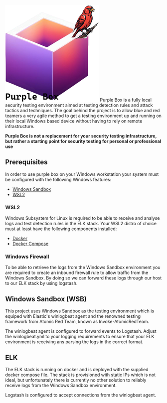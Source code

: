![Purplebox](purplebox.png)
Purple Box is a fully local security testing environment aimed at testing detection rules and attack tactics and techniques. The goal behind the project is to allow blue and red teamers a very agile method to get a testing environment up and running on their local Windows based device without having to rely on remote infrastructure.

**Purple Box is not a replacement for your security testing infrastructure, but rather a starting point for security testing for personal or professional use**

## Prerequisites
In order to use purple box on your Windows workstation your system must be configured with the following Windows features:
- [Windows Sandbox](https://learn.microsoft.com/en-us/windows/security/application-security/application-isolation/windows-sandbox/windows-sandbox-overview#installation)
- [WSL2](https://learn.microsoft.com/en-us/windows/wsl/install)

### WSL2
Windows Subsystem for Linux is required to be able to receive and analyse logs and test detection rules in the ELK stack. Your WSL2 distro of choice must at least have the following components installed:
- [Docker](https://docs.docker.com/engine/install/)
- [Docker Compose](https://docs.docker.com/compose/install/linux/)

### Windows Firewall
To be able to retrieve the logs from the Windows Sandbox environment you are required to create an inbound firewall rule to allow traffic from the Windows Sandbox. By doing so we can forward these logs through our host to our ELK stack by using logstash.

## Windows Sandbox (WSB)
This project uses Windows Sandbox as the testing environment which is equiped with Elastic's winlogbeat agent and the renowned testing framework from Atomic Red Team, known as Invoke-AtomicRedTeam.

The winlogbeat agent is configured to forward events to Logstash. Adjust the winlogbeat.yml to your logging requirements to ensure that your ELK environment is receiving ans parsing the logs in the correct format.

## ELK
The ELK stack is running on docker and is deployed with the supplied docker compose file. The stack is provisioned with static IPs which is not ideal, but unfortunately there is currently no other solution to reliably receive logs from the Windows Sandbox environment. 

Logstash is configured to accept connections from the winlogbeat agent.